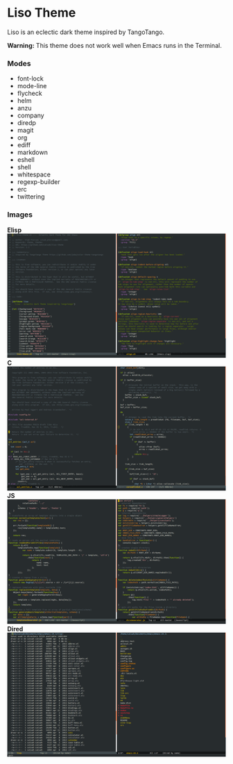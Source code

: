 Liso Theme
==========

Liso is an eclectic dark theme inspired by TangoTango.

**Warning:** This theme does not work well when Emacs runs in the Terminal.

### Modes

* font-lock
* mode-line
* flycheck
* helm
* anzu
* company
* diredp
* magit
* org
* ediff
* markdown
* eshell
* shell
* whitespace
* regexp-builder
* erc
* twittering

### Images
**Elisp**
![Elisp](/img/elisp.png)
**C**
![C](/img/c.png)
**JS**
![JS](/img/js.png)
**Dired**
![Dired](/img/dired.png)
